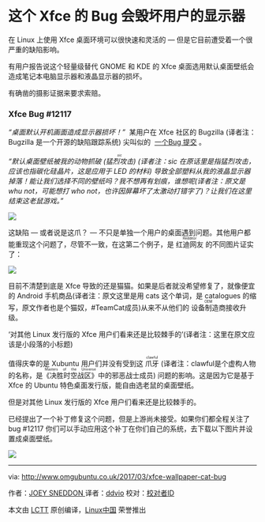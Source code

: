 
# 这个 Xfce 的 Bug 会毁坏用户的显示器

在 Linux 上使用 Xfce 桌面环境可以很快速和灵活的 — 但是它目前遭受着一个很严重的缺陷影响。

有用户报告说这个轻量级替代 GNOME 和 KDE 的 Xfce 桌面选用默认桌面壁纸会造成笔记本电脑显示器和液晶显示器的损坏。

有确凿的摄影证据来要求索赔。

### Xfce Bug #12117

 _“桌面默认开机画面造成显示器损坏！”_  某用户在 Xfce 社区的 Bugzilla (译者注：Bugzilla 是一个开源的缺陷跟踪系统) 尖叫似的  [一个Bug 提交][1] 。

_“默认桌面壁纸被我的动物抓破 (<ruby>猛烈攻击<rt>sic</rt></ruby>) (译者注：sic 在原话里是指猛烈攻击，应该也指碳化硅晶片，这是应用于 LED 的材料) 导致全部塑料从我的液晶显示器掉落！能让我们选择不同的壁纸吗？我不想再有划痕，谁想呢(译者注：原文是 whu not，可能想打 who not，也许因屏幕坏了太激动打错字了)？让我们在这里结束这老鼠游戏。”_ 

[
 ![](http://www.omgubuntu.co.uk/wp-content/uploads/2017/03/cat-xfce-bug-2-750x801.jpg) 
][6]

这缺陷 — 或者说是这爪？ — 不只是单独一个用户的桌面遇到问题。其他用户都能重现这个问题了，尽管不一致，在这第二个例子，是 <ruby>红迪网友<rt>Redditor</rt></ruby> 的不同图片证实了：

 ![](http://www.omgubuntu.co.uk/wp-content/uploads/2017/03/cat-xfce-bug-1-750x395.jpeg) 

目前不清楚到底是 Xfce 导致的还是猫猫。如果是后者就没希望修复了，就像便宜的 Android 手机商品(译者注：原文这里是用 cats 这个单词，是 catalogues  的缩写，原文作者也是个猫奴，#TeamCat成员)从来不从他们的 <ruby>设备制造商<rt>OEM</rt></ruby >接收升级。

‘对其他 Linux 发行版的 Xfce 用户们看来还是比较棘手的’(译者注：这里在原文应该是小段落的小标题)

值得庆幸的是 Xubuntu 用户们并没有受到这 <ruby>爪牙<rt>clawful</rt></ruby> (译者注：clawful是个虚构人物的名称，是<ruby>《决胜时空战区》<rt>Masters of the Universe</rt></ruby>中的邪恶战士成员) 问题的影响。这是因为它是基于 Xfce 的 Ubuntu 特色桌面发行版，能自由选老鼠的桌面壁纸。


但是对其他 Linux 发行版的 Xfce 用户们看来还是比较棘手的。

已经提出了一个补丁修复这个问题，但是上游尚未接受。如果你们都全程关注了 bug #12117 你们可以手动应用这个补丁在你们自己的系统，去下载以下图片并设置成桌面壁纸。

[
 ![](http://www.omgubuntu.co.uk/wp-content/uploads/2017/03/xfce-dog-wallpaper-750x363.jpg) 
][7]

--------------------------------------------------------------------------------

via: http://www.omgubuntu.co.uk/2017/03/xfce-wallpaper-cat-bug

作者：[JOEY SNEDDON ][a]
译者：[ddvio](https://github.com/ddvio)
校对：[校对者ID](https://github.com/校对者ID)

本文由 [LCTT](https://github.com/LCTT/TranslateProject) 原创编译，[Linux中国](https://linux.cn/) 荣誉推出

[a]:https://plus.google.com/117485690627814051450/?rel=author
[1]:https://bugzilla.xfce.org/show_bug.cgi?id=12117
[2]:https://plus.google.com/117485690627814051450/?rel=author
[3]:http://www.omgubuntu.co.uk/category/random-2
[4]:http://www.omgubuntu.co.uk/wp-content/uploads/2017/02/xubuntu.jpg
[5]:http://www.omgubuntu.co.uk/2017/03/xfce-wallpaper-cat-bug
[6]:http://www.omgubuntu.co.uk/wp-content/uploads/2017/03/cat-xfce-bug-2.jpg
[7]:http://www.omgubuntu.co.uk/wp-content/uploads/2017/03/xfce-dog-wallpaper.jpg
